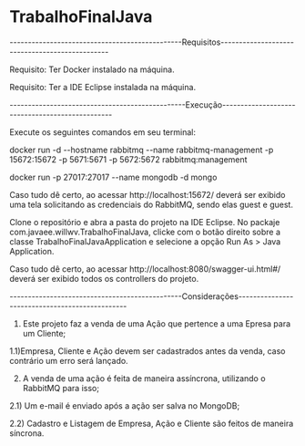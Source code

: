 # TrabalhoFinalJava
-----------------------------------------------Requisitos-----------------------------------------------

Requisito: Ter Docker instalado na máquina.

Requisito: Ter a IDE Eclipse instalada na máquina.

------------------------------------------------Execução------------------------------------------------

Execute os seguintes comandos em seu terminal:

docker run -d --hostname rabbitmq --name rabbitmq-management -p 15672:15672 -p 5671:5671 -p 5672:5672 rabbitmq:management

docker run -p 27017:27017 --name mongodb -d mongo

Caso tudo dê certo, ao acessar http://localhost:15672/ deverá ser exibido uma tela solicitando as credenciais do RabbitMQ, sendo elas guest e guest.

Clone o repositório e abra a pasta do projeto na IDE Eclipse.
No packaje com.javaee.willwv.TrabalhoFinalJava, clicke com o botão direito sobre a classe TrabalhoFinalJavaApplication e selecione a opção
Run As > Java Application.

Caso tudo dê certo, ao acessar http://localhost:8080/swagger-ui.html#/ deverá ser exibido todos os controllers do projeto.

-----------------------------------------------Considerações-----------------------------------------------

1) Este projeto faz a venda de uma Ação que pertence a uma Epresa para um Cliente;

1.1)Empresa, Cliente e Ação devem ser cadastrados antes da venda, caso contrário um erro será lançado.


2) A venda de uma ação é feita de maneira assíncrona, utilizando o RabbitMQ para isso;

2.1) Um e-mail é enviado após a ação ser salva no MongoDB;

2.2) Cadastro e Listagem de Empresa, Ação e Cliente são feitos de maneira síncrona.

